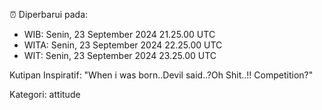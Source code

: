 ⏰ Diperbarui pada:
- WIB: Senin, 23 September 2024 21.25.00 UTC
- WITA: Senin, 23 September 2024 22.25.00 UTC
- WIT: Senin, 23 September 2024 23.25.00 UTC

Kutipan Inspiratif:
"When i was born..Devil said..?Oh Shit..!! Competition?"


Kategori: attitude

